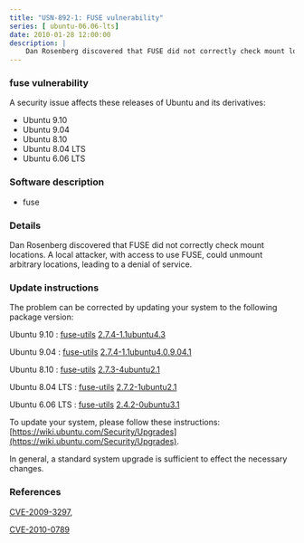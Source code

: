 ```yaml
---
title: "USN-892-1: FUSE vulnerability"
series: [ ubuntu-06.06-lts]
date: 2010-01-28 12:00:00
description: |
    Dan Rosenberg discovered that FUSE did not correctly check mount locations.  A local attacker, with access to use FUSE, could unmount arbitrary locations, leading to a denial of service. 
--- 
```

 
### fuse vulnerability

A security issue affects these releases of Ubuntu and its derivatives:

* Ubuntu 9.10
* Ubuntu 9.04
* Ubuntu 8.10
* Ubuntu 8.04 LTS
* Ubuntu 6.06 LTS

### Software description

* fuse 

### Details

Dan Rosenberg discovered that FUSE did not correctly check mount locations. A local attacker, with access to use FUSE, could unmount arbitrary locations, leading to a denial of service. 

### Update instructions

The problem can be corrected by updating your system to the following package version:

Ubuntu 9.10
 : [fuse-utils](https://launchpad.net/ubuntu/+source/fuse) <span> [2.7.4-1.1ubuntu4.3](https://launchpad.net/ubuntu/+source/fuse/2.7.4-1.1ubuntu4.3) </span> 

Ubuntu 9.04
 : [fuse-utils](https://launchpad.net/ubuntu/+source/fuse) <span> [2.7.4-1.1ubuntu4.0.9.04.1](https://launchpad.net/ubuntu/+source/fuse/2.7.4-1.1ubuntu4.0.9.04.1) </span> 

Ubuntu 8.10
 : [fuse-utils](https://launchpad.net/ubuntu/+source/fuse) <span> [2.7.3-4ubuntu2.1](https://launchpad.net/ubuntu/+source/fuse/2.7.3-4ubuntu2.1) </span> 

Ubuntu 8.04 LTS
 : [fuse-utils](https://launchpad.net/ubuntu/+source/fuse) <span> [2.7.2-1ubuntu2.1](https://launchpad.net/ubuntu/+source/fuse/2.7.2-1ubuntu2.1) </span> 

Ubuntu 6.06 LTS
 : [fuse-utils](https://launchpad.net/ubuntu/+source/fuse) <span> [2.4.2-0ubuntu3.1](https://launchpad.net/ubuntu/+source/fuse/2.4.2-0ubuntu3.1) </span> 

To update your system, please follow these instructions: [https://wiki.ubuntu.com/Security/Upgrades](https://wiki.ubuntu.com/Security/Upgrades).

In general, a standard system upgrade is sufficient to effect the necessary changes. 

### References

 [CVE-2009-3297](http://people.ubuntu.com/~ubuntu-security/cve/CVE-2009-3297), 

 [CVE-2010-0789](http://people.ubuntu.com/~ubuntu-security/cve/CVE-2010-0789)
 
